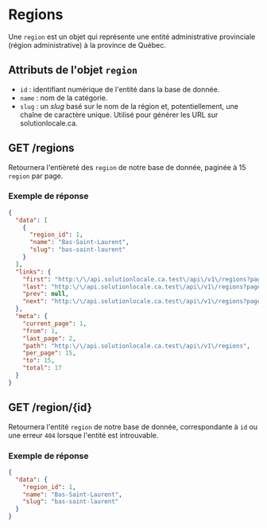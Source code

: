 # Regions

Une `region` est un objet qui représente une entité administrative provinciale (région administrative) à la province de Québec.

## Attributs de l'objet `region`

- `id` : identifiant numérique de l'entité dans la base de donnée.
- `name` : nom de la catégorie.
- `slug` : un _slug_ basé sur le nom de la région et, potentiellement, une chaîne de caractère unique. Utilisé pour générer les URL sur solutionlocale.ca.

## GET /regions

Retournera l'entièreté des `region` de notre base de donnée, paginée à 15 `region` par page.

### Exemple de réponse

```json
{
  "data": [
    {
      "region_id": 1,
      "name": "Bas-Saint-Laurent",
      "slug": "bas-saint-laurent"
    }
  ],
  "links": {
    "first": "http:\/\/api.solutionlocale.ca.test\/api\/v1\/regions?page=1",
    "last": "http:\/\/api.solutionlocale.ca.test\/api\/v1\/regions?page=2",
    "prev": null,
    "next": "http:\/\/api.solutionlocale.ca.test\/api\/v1\/regions?page=2"
  },
  "meta": {
    "current_page": 1,
    "from": 1,
    "last_page": 2,
    "path": "http:\/\/api.solutionlocale.ca.test\/api\/v1\/regions",
    "per_page": 15,
    "to": 15,
    "total": 17
  }
}
```

## GET /region/{id}

Retournera l'entité `region` de notre base de donnée, correspondante à `id` ou une erreur `404` lorsque l'entité est introuvable.

### Exemple de réponse

```json
{
  "data": {
    "region_id": 1,
    "name": "Bas-Saint-Laurent",
    "slug": "bas-saint-laurent"
  }
}
```